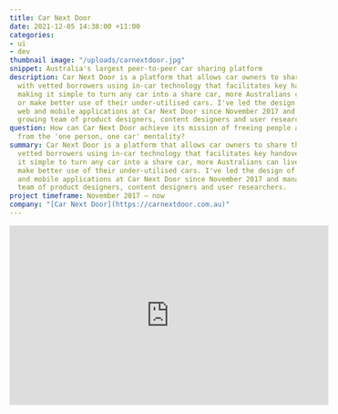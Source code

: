 ```yaml
---
title: Car Next Door
date: 2021-12-05 14:38:00 +11:00
categories:
- ui
- dev
thumbnail image: "/uploads/carnextdoor.jpg"
snippet: Australia's largest peer-to-peer car sharing platform
description: Car Next Door is a platform that allows car owners to share their cars
  with vetted borrowers using in-car technology that facilitates key handover. By
  making it simple to turn any car into a share car, more Australians can live car-free
  or make better use of their under-utilised cars. I've led the design of both the
  web and mobile applications at Car Next Door since November 2017 and manage our
  growing team of product designers, content designers and user researchers.
question: How can Car Next Door achieve its mission of freeing people and the planet
  from the 'one person, one car' mentality?
summary: Car Next Door is a platform that allows car owners to share their cars with
  vetted borrowers using in-car technology that facilitates key handover. By making
  it simple to turn any car into a share car, more Australians can live car-free or
  make better use of their under-utilised cars. I've led the design of both the web
  and mobile applications at Car Next Door since November 2017 and manage our growing
  team of product designers, content designers and user researchers.
project timeframe: November 2017 – now
company: "[Car Next Door](https://carnextdoor.com.au)"
---
```


<iframe width="560" height="315" src="https://www.youtube.com/embed/kqHBwgsEgxI" title="YouTube video player" frameborder="0" allow="accelerometer; autoplay; clipboard-write; encrypted-media; gyroscope; picture-in-picture" allowfullscreen></iframe>
